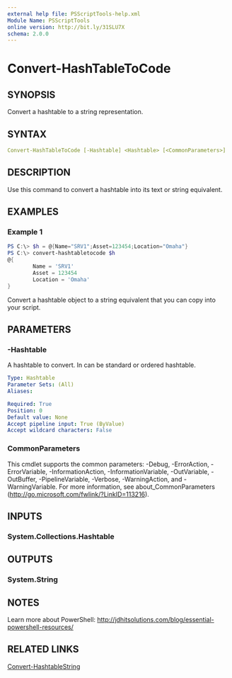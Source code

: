```yaml
---
external help file: PSScriptTools-help.xml
Module Name: PSScriptTools
online version: http://bit.ly/31SLU7X
schema: 2.0.0
---
```


# Convert-HashTableToCode

## SYNOPSIS

Convert a hashtable to a string representation.

## SYNTAX

```yaml
Convert-HashTableToCode [-Hashtable] <Hashtable> [<CommonParameters>]
```

## DESCRIPTION

Use this command to convert a hashtable into its text or string equivalent.

## EXAMPLES

### Example 1

```powershell
PS C:\> $h = @{Name="SRV1";Asset=123454;Location="Omaha"}
PS C:\> convert-hashtabletocode $h
@{
        Name = 'SRV1'
        Asset = 123454
        Location = 'Omaha'
}
```

Convert a hashtable object to a string equivalent that you can copy into your script.

## PARAMETERS

### -Hashtable

A hashtable to convert. In can be standard or ordered hashtable.

```yaml
Type: Hashtable
Parameter Sets: (All)
Aliases:

Required: True
Position: 0
Default value: None
Accept pipeline input: True (ByValue)
Accept wildcard characters: False
```

### CommonParameters

This cmdlet supports the common parameters: -Debug, -ErrorAction, -ErrorVariable, -InformationAction, -InformationVariable, -OutVariable, -OutBuffer, -PipelineVariable, -Verbose, -WarningAction, and -WarningVariable.
For more information, see about_CommonParameters (http://go.microsoft.com/fwlink/?LinkID=113216).

## INPUTS

### System.Collections.Hashtable

## OUTPUTS

### System.String

## NOTES

Learn more about PowerShell: http://jdhitsolutions.com/blog/essential-powershell-resources/

## RELATED LINKS

[Convert-HashtableString](./Convert-HashtableString.md)
